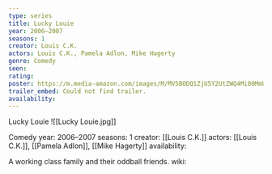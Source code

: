 ```yaml
---
type: series
title: Lucky Louie
year: 2006–2007
seasons: 1
creator: Louis C.K.
actors: Louis C.K., Pamela Adlon, Mike Hagerty
genre: Comedy
seen:
rating: 
poster: https://m.media-amazon.com/images/M/MV5BODQ1ZjU5Y2UtZWQ4Mi00MmUyLWExOTUtMDA0Y2RhNGJhYzg3XkEyXkFqcGdeQXVyNzA4NzQyMjk@._V1_SX300.jpg
trailer_embed: Could not find trailer.
availability:
---
```

Lucky Louie
![[Lucky Louie.jpg]]

Comedy
year: 2006–2007
seasons: 1
creator: [[Louis C.K.]]
actors: [[Louis C.K.]], [[Pamela Adlon]], [[Mike Hagerty]]
availability:

A working class family and their oddball friends.
wiki: 


